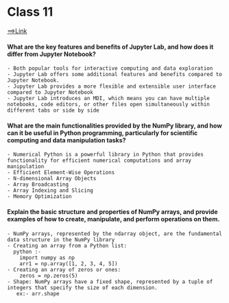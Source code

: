# Class 11

[==>Link](./class11.md)

#### What are the key features and benefits of Jupyter Lab, and how does it differ from Jupyter Notebook?
    - Both popular tools for interactive computing and data exploration
    - Jupyter Lab offers some additional features and benefits compared to Jupyter Notebook.
    - Jupyter Lab provides a more flexible and extensible user interface compared to Jupyter Notebook
    - Jupyter Lab introduces an MDI, which means you can have multiple notebooks, code editors, or other files open simultaneously within different tabs or side by side
#### What are the main functionalities provided by the NumPy library, and how can it be useful in Python programming, particularly for scientific computing and data manipulation tasks?
    - Numerical Python is a powerful library in Python that provides functionality for efficient numerical computations and array manipulation 
    - Efficient Element-Wise Operations
    - N-dimensional Array Objects
    - Array Broadcasting
    - Array Indexing and Slicing
    - Memory Optimization

#### Explain the basic structure and properties of NumPy arrays, and provide examples of how to create, manipulate, and perform operations on them.
    - NumPy arrays, represented by the ndarray object, are the fundamental data structure in the NumPy library
    - Creating an array from a Python list:
      python :- 
        import numpy as np
        arr1 = np.array([1, 2, 3, 4, 5])
    - Creating an array of zeros or ones:
        zeros = np.zeros(5)    
    - Shape: NumPy arrays have a fixed shape, represented by a tuple of integers that specify the size of each dimension.
       ex:- arr.shape